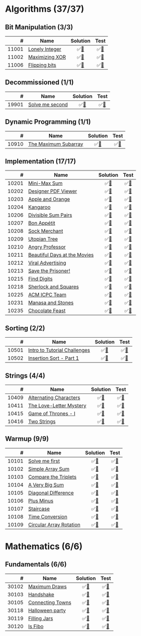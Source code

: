 # Algorithms (37/37)

## Bit Manipulation (3/3)

|     # | Name                    | Solution                          | Test                           |
|------:|-------------------------|:---------------------------------:|:------------------------------:|
| 11001 | [Lonely Integer][11001] | &#9989;[&#128190;][11001solution] | &#9989;[&#128190;][11001tests] |
| 11002 | [Maximizing XOR][11002] | &#9989;[&#128190;][11002solution] | &#9989;[&#128190;][11002tests] |
| 11006 | [Flipping bits][11006]  | &#9989;[&#128190;][11006solution] | &#9989;[&#128190;][11006tests] |

[11001]: https://www.hackerrank.com/challenges/lonely-integer
[11002]: https://www.hackerrank.com/challenges/maximizing-xor
[11006]: https://www.hackerrank.com/challenges/flipping-bits

[11001solution]: src/main/java/org/ck/hackerRank/algorithms/bitmanipulation/lonelyinteger/Solution.java
[11002solution]: src/main/java/org/ck/hackerRank/algorithms/bitmanipulation/maximisingxor/Solution.java
[11006solution]: src/main/java/org/ck/hackerRank/algorithms/bitmanipulation/flippingbits/Solution.java

[11001tests]: src/test/java/org/ck/hackerRank/algorithms/bitmanipulation/lonelyinteger/SolutionTest.java
[11002tests]: src/test/java/org/ck/hackerRank/algorithms/bitmanipulation/maximisingxor/SolutionTest.java
[11006tests]: src/test/java/org/ck/hackerRank/algorithms/bitmanipulation/flippingbits/SolutionTest.java


## Decommissioned (1/1)

|     # | Name                     | Solution                          | Test                           |
|------:|--------------------------|:---------------------------------:|:------------------------------:|
| 19901 | [Solve me second][19901] | &#9989;[&#128190;][19901solution] | &#9989;[&#128190;][19901tests] |

[19901]: https://www.hackerrank.com/challenges/solve-me-second

[19901solution]: src/main/java/org/ck/hackerRank/algorithms/decommissioned/solvemesecond/Solution.java

[19901tests]: src/test/java/org/ck/hackerRank/algorithms/decommissioned/solvemesecond/SolutionTest.java


## Dynamic Programming (1/1)

|     # | Name                          | Solution                          | Test                           |
|------:|-------------------------------|:---------------------------------:|:------------------------------:|
| 10910 | [The Maximum Subarray][10910] | &#9989;[&#128190;][10910solution] | &#9989;[&#128190;][10910tests] |

[10910]: https://www.hackerrank.com/challenges/maxsubarray

[10910solution]: src/main/java/org/ck/hackerRank/algorithms/dynamicprogramming/maxsubarray/Solution.java

[10910tests]: src/test/java/org/ck/hackerRank/algorithms/dynamicprogramming/maxsubarray/SolutionTest.java


## Implementation (17/17)

|     # | Name                                  | Solution                          | Test                           |
|------:|---------------------------------------|:---------------------------------:|:------------------------------:|
| 10201 | [Mini-Max Sum][10201]                 | &#9989;[&#128190;][10201solution] | &#9989;[&#128190;][10201tests] |
| 10202 | [Designer PDF Viewer][10202]          | &#9989;[&#128190;][10202solution] | &#9989;[&#128190;][10202tests] |
| 10203 | [Apple and Orange][10203]             | &#9989;[&#128190;][10203solution] | &#9989;[&#128190;][10203tests] |
| 10204 | [Kangaroo][10204]                     | &#9989;[&#128190;][10204solution] | &#9989;[&#128190;][10204tests] |
| 10206 | [Divisible Sum Pairs][10206]          | &#9989;[&#128190;][10206solution] | &#9989;[&#128190;][10206tests] |
| 10207 | [Bon Appétit][10207]                  | &#9989;[&#128190;][10207solution] | &#9989;[&#128190;][10207tests] |
| 10208 | [Sock Merchant][10208]                | &#9989;[&#128190;][10208solution] | &#9989;[&#128190;][10208tests] |
| 10209 | [Utopian Tree][10209]                 | &#9989;[&#128190;][10209solution] | &#9989;[&#128190;][10209tests] |
| 10210 | [Angry Professor][10210]              | &#9989;[&#128190;][10210solution] | &#9989;[&#128190;][10210tests] |
| 10211 | [Beautiful Days at the Movies][10211] | &#9989;[&#128190;][10211solution] | &#9989;[&#128190;][10211tests] |
| 10212 | [Viral Advertising][10212]            | &#9989;[&#128190;][10212solution] | &#9989;[&#128190;][10212tests] |
| 10213 | [Save the Prisoner!][10213]           | &#9989;[&#128190;][10213solution] | &#9989;[&#128190;][10213tests] |
| 10215 | [Find Digits][10215]                  | &#9989;[&#128190;][10215solution] | &#9989;[&#128190;][10215tests] |
| 10218 | [Sherlock and Squares][10218]         | &#9989;[&#128190;][10218solution] | &#9989;[&#128190;][10218tests] |
| 10225 | [ACM ICPC Team][10225]                | &#9989;[&#128190;][10225solution] | &#9989;[&#128190;][10225tests] |
| 10231 | [Manasa and Stones][10231]            | &#9989;[&#128190;][10231solution] | &#9989;[&#128190;][10231tests] |
| 10235 | [Chocolate Feast][10235]              | &#9989;[&#128190;][10235solution] | &#9989;[&#128190;][10235tests] |

[10201]: https://www.hackerrank.com/challenges/mini-max-sum
[10202]: https://www.hackerrank.com/challenges/designer-pdf-viewer
[10203]: https://www.hackerrank.com/challenges/apple-and-orange
[10204]: https://www.hackerrank.com/challenges/kangaroo
[10206]: https://www.hackerrank.com/challenges/divisible-sum-pairs
[10207]: https://www.hackerrank.com/challenges/bon-appetit
[10208]: https://www.hackerrank.com/challenges/sock-merchant
[10209]: https://www.hackerrank.com/challenges/utopian-tree
[10210]: https://www.hackerrank.com/challenges/angry-professor
[10211]: https://www.hackerrank.com/challenges/beautiful-days-at-the-movies
[10212]: https://www.hackerrank.com/challenges/strange-advertising
[10213]: https://www.hackerrank.com/challenges/save-the-prisoner
[10215]: https://www.hackerrank.com/challenges/find-digits
[10218]: https://www.hackerrank.com/challenges/sherlock-and-squares
[10225]: https://www.hackerrank.com/challenges/acm-icpc-team
[10231]: https://www.hackerrank.com/challenges/manasa-and-stones
[10235]: https://www.hackerrank.com/challenges/chocolate-feast

[10201solution]: src/main/java/org/ck/hackerRank/algorithms/implementation/minimaxsum/Solution.java
[10202solution]: src/main/java/org/ck/hackerRank/algorithms/implementation/designerpdfviewer/Solution.java
[10203solution]: src/main/java/org/ck/hackerRank/algorithms/implementation/appleandorange/Solution.java
[10204solution]: src/main/java/org/ck/hackerRank/algorithms/implementation/kangaroo/Solution.java
[10206solution]: src/main/java/org/ck/hackerRank/algorithms/implementation/divisiblesumpairs/Solution.java
[10207solution]: src/main/java/org/ck/hackerRank/algorithms/implementation/bonappetit/Solution.java
[10208solution]: src/main/java/org/ck/hackerRank/algorithms/implementation/sockmerchant/Solution.java
[10209solution]: src/main/java/org/ck/hackerRank/algorithms/implementation/utopiantree/Solution.java
[10210solution]: src/main/java/org/ck/hackerRank/algorithms/implementation/angryprofessor/Solution.java
[10211solution]: src/main/java/org/ck/hackerRank/algorithms/implementation/beautifuldaysatthemovies/Solution.java
[10212solution]: src/main/java/org/ck/hackerRank/algorithms/implementation/viraladvertising/Solution.java
[10213solution]: src/main/java/org/ck/hackerRank/algorithms/implementation/savetheprisoner/Solution.java
[10215solution]: src/main/java/org/ck/hackerRank/algorithms/implementation/finddigits/Solution.java
[10218solution]: src/main/java/org/ck/hackerRank/algorithms/implementation/sherlockandsquares/Solution.java
[10225solution]: src/main/java/org/ck/hackerRank/algorithms/implementation/acmicpcteam/Solution.java
[10231solution]: src/main/java/org/ck/hackerRank/algorithms/implementation/manasaandstones/Solution.java
[10235solution]: src/main/java/org/ck/hackerRank/algorithms/implementation/chocolatefeast/Solution.java

[10201tests]: src/test/java/org/ck/hackerRank/algorithms/implementation/minimaxsum/SolutionTest.java
[10202tests]: src/test/java/org/ck/hackerRank/algorithms/implementation/designerpdfviewer/SolutionTest.java
[10203tests]: src/test/java/org/ck/hackerRank/algorithms/implementation/appleandorange/SolutionTest.java
[10204tests]: src/test/java/org/ck/hackerRank/algorithms/implementation/kangaroo/SolutionTest.java
[10206tests]: src/test/java/org/ck/hackerRank/algorithms/implementation/divisiblesumpairs/SolutionTest.java
[10207tests]: src/test/java/org/ck/hackerRank/algorithms/implementation/bonappetit/SolutionTest.java
[10208tests]: src/test/java/org/ck/hackerRank/algorithms/implementation/sockmerchant/SolutionTest.java
[10209tests]: src/test/java/org/ck/hackerRank/algorithms/implementation/utopiantree/SolutionTest.java
[10210tests]: src/test/java/org/ck/hackerRank/algorithms/implementation/angryprofessor/SolutionTest.java
[10211tests]: src/test/java/org/ck/hackerRank/algorithms/implementation/beautifuldaysatthemovies/SolutionTest.java
[10212tests]: src/test/java/org/ck/hackerRank/algorithms/implementation/viraladvertising/SolutionTest.java
[10213tests]: src/test/java/org/ck/hackerRank/algorithms/implementation/savetheprisoner/SolutionTest.java
[10215tests]: src/test/java/org/ck/hackerRank/algorithms/implementation/finddigits/SolutionTest.java
[10218tests]: src/test/java/org/ck/hackerRank/algorithms/implementation/sherlockandsquares/SolutionTest.java
[10225tests]: src/test/java/org/ck/hackerRank/algorithms/implementation/acmicpcteam/SolutionTest.java
[10231tests]: src/test/java/org/ck/hackerRank/algorithms/implementation/manasaandstones/SolutionTest.java
[10235tests]: src/test/java/org/ck/hackerRank/algorithms/implementation/chocolatefeast/SolutionTest.java


## Sorting (2/2)

|     # | Name                                  | Solution                          | Test                           |
|------:|---------------------------------------|:---------------------------------:|:------------------------------:|
| 10501 | [Intro to Tutorial Challenges][10501] | &#9989;[&#128190;][10501solution] | &#9989;[&#128190;][10501tests] |
| 10502 | [Insertion Sort - Part 1][10502]      | &#9989;[&#128190;][10502solution] | &#9989;[&#128190;][10502tests] |

[10501]: https://www.hackerrank.com/challenges/tutorial-intro
[10502]: https://www.hackerrank.com/challenges/insertionsort1

[10501solution]: src/main/java/org/ck/hackerRank/algorithms/sorting/intrototutorialchallenges/Solution.java
[10502solution]: src/main/java/org/ck/hackerRank/algorithms/sorting/insertionsortpart1/Solution.java

[10501tests]: src/test/java/org/ck/hackerRank/algorithms/sorting/intrototutorialchallenges/SolutionTest.java
[10502tests]: src/test/java/org/ck/hackerRank/algorithms/sorting/insertionsortpart1/SolutionTest.java


## Strings (4/4)

|     # | Name                             | Solution                          | Test                           |
|------:|----------------------------------|:---------------------------------:|:------------------------------:|
| 10409 | [Alternating Characters][10409]  | &#9989;[&#128190;][10409solution] | &#9989;[&#128190;][10409tests] |
| 10411 | [The Love-Letter Mystery][10411] | &#9989;[&#128190;][10411solution] | &#9989;[&#128190;][10411tests] |
| 10415 | [Game of Thrones - I][10415]     | &#9989;[&#128190;][10415solution] | &#9989;[&#128190;][10415tests] |
| 10416 | [Two Strings][10416]             | &#9989;[&#128190;][10416solution] | &#9989;[&#128190;][10416tests] |

[10409]: https://www.hackerrank.com/challenges/alternating-characters
[10411]: https://www.hackerrank.com/challenges/the-love-letter-mystery
[10415]: https://www.hackerrank.com/challenges/game-of-thrones
[10416]: https://www.hackerrank.com/challenges/two-strings

[10409solution]: src/main/java/org/ck/hackerRank/algorithms/strings/alternatingcharacters/Solution.java
[10411solution]: src/main/java/org/ck/hackerRank/algorithms/strings/thelovelettermystery/Solution.java
[10415solution]: src/main/java/org/ck/hackerRank/algorithms/strings/gameofthronesi/Solution.java
[10416solution]: src/main/java/org/ck/hackerRank/algorithms/strings/twostrings/Solution.java

[10409tests]: src/test/java/org/ck/hackerRank/algorithms/strings/alternatingcharacters/SolutionTest.java
[10411tests]: src/test/java/org/ck/hackerRank/algorithms/strings/thelovelettermystery/SolutionTest.java
[10415tests]: src/test/java/org/ck/hackerRank/algorithms/strings/gameofthronesi/SolutionTest.java
[10416tests]: src/test/java/org/ck/hackerRank/algorithms/strings/twostrings/SolutionTest.java


## Warmup (9/9)

|     # | Name                             | Solution                          | Test                           |
|------:|----------------------------------|:---------------------------------:|:------------------------------:|
| 10101 | [Solve me first][10101]          | &#9989;[&#128190;][10101solution] | &#9989;[&#128190;][10101tests] |
| 10102 | [Simple Array Sum][10102]        | &#9989;[&#128190;][10102solution] | &#9989;[&#128190;][10102tests] |
| 10103 | [Compare the Triplets][10103]    | &#9989;[&#128190;][10103solution] | &#9989;[&#128190;][10103tests] |
| 10104 | [A Very Big Sum][10104]          | &#9989;[&#128190;][10104solution] | &#9989;[&#128190;][10104tests] |
| 10105 | [Diagonal Difference][10105]     | &#9989;[&#128190;][10105solution] | &#9989;[&#128190;][10105tests] |
| 10106 | [Plus Minus][10106]              | &#9989;[&#128190;][10106solution] | &#9989;[&#128190;][10106tests] |
| 10107 | [Staircase][10107]               | &#9989;[&#128190;][10107solution] | &#9989;[&#128190;][10107tests] |
| 10108 | [Time Conversion][10108]         | &#9989;[&#128190;][10108solution] | &#9989;[&#128190;][10108tests] |
| 10109 | [Circular Array Rotation][10109] | &#9989;[&#128190;][10109solution] | &#9989;[&#128190;][10109tests] |

[10101]: https://www.hackerrank.com/challenges/solve-me-first
[10102]: https://www.hackerrank.com/challenges/simple-array-sum
[10103]: https://www.hackerrank.com/challenges/compare-the-triplets
[10104]: https://www.hackerrank.com/challenges/a-very-big-sum
[10105]: https://www.hackerrank.com/challenges/diagonal-difference
[10106]: https://www.hackerrank.com/challenges/plus-minus
[10107]: https://www.hackerrank.com/challenges/staircase
[10108]: https://www.hackerrank.com/challenges/time-conversion
[10109]: https://www.hackerrank.com/challenges/circular-array-rotation

[10101solution]: src/main/java/org/ck/hackerRank/algorithms/warmup/solvemefirst/Solution.java
[10102solution]: src/main/java/org/ck/hackerRank/algorithms/warmup/simplearraysum/Solution.java
[10103solution]: src/main/java/org/ck/hackerRank/algorithms/warmup/comparethetriplets/Solution.java
[10104solution]: src/main/java/org/ck/hackerRank/algorithms/warmup/averybigsum/Solution.java
[10105solution]: src/main/java/org/ck/hackerRank/algorithms/warmup/diagonaldifference/Solution.java
[10106solution]: src/main/java/org/ck/hackerRank/algorithms/warmup/plusminus/Solution.java
[10107solution]: src/main/java/org/ck/hackerRank/algorithms/warmup/staircase/Solution.java
[10108solution]: src/main/java/org/ck/hackerRank/algorithms/warmup/timeconversion/Solution.java
[10109solution]: src/main/java/org/ck/hackerRank/algorithms/warmup/circulararrayrotation/Solution.java

[10101tests]: src/test/java/org/ck/hackerRank/algorithms/warmup/solvemefirst/SolutionTest.java
[10102tests]: src/test/java/org/ck/hackerRank/algorithms/warmup/simplearraysum/SolutionTest.java
[10103tests]: src/test/java/org/ck/hackerRank/algorithms/warmup/comparethetriplets/SolutionTest.java
[10104tests]: src/test/java/org/ck/hackerRank/algorithms/warmup/averybigsum/SolutionTest.java
[10105tests]: src/test/java/org/ck/hackerRank/algorithms/warmup/diagonaldifference/SolutionTest.java
[10106tests]: src/test/java/org/ck/hackerRank/algorithms/warmup/plusminus/SolutionTest.java
[10107tests]: src/test/java/org/ck/hackerRank/algorithms/warmup/staircase/SolutionTest.java
[10108tests]: src/test/java/org/ck/hackerRank/algorithms/warmup/timeconversion/SolutionTest.java
[10109tests]: src/test/java/org/ck/hackerRank/algorithms/warmup/circulararrayrotation/SolutionTest.java

# Mathematics (6/6)

##  Fundamentals (6/6)

|     # | Name                      | Solution                          | Test                           |
|------:|---------------------------|:---------------------------------:|:------------------------------:|
| 30102 | [Maximum Draws][30102]    | &#9989;[&#128190;][30102solution] | &#9989;[&#128190;][30102tests] |
| 30103 | [Handshake][30103]        | &#9989;[&#128190;][30103solution] | &#9989;[&#128190;][30103tests] |
| 30105 | [Connecting Towns][30105] | &#9989;[&#128190;][30105solution] | &#9989;[&#128190;][30105tests] |
| 30118 | [Halloween party][30118]  | &#9989;[&#128190;][30118solution] | &#9989;[&#128190;][30118tests] |
| 30119 | [Filling Jars][30119]     | &#9989;[&#128190;][30119solution] | &#9989;[&#128190;][30119tests] |
| 30120 | [Is Fibo][30120]          | &#9989;[&#128190;][30120solution] | &#9989;[&#128190;][30120tests] |

[30102]: https://www.hackerrank.com/challenges/maximum-draws
[30103]: https://www.hackerrank.com/challenges/handshake
[30105]: https://www.hackerrank.com/challenges/connecting-towns
[30118]: https://www.hackerrank.com/challenges/halloween-party
[30119]: https://www.hackerrank.com/challenges/filling-jars
[30120]: https://www.hackerrank.com/challenges/is-fibo

[30102solution]: src/main/java/org/ck/hackerRank/mathematics/fundamentals/maximumdraws/Solution.java
[30103solution]: src/main/java/org/ck/hackerRank/mathematics/fundamentals/handshake/Solution.java
[30105solution]: src/main/java/org/ck/hackerRank/mathematics/fundamentals/connectingtowns/Solution.java
[30118solution]: src/main/java/org/ck/hackerRank/mathematics/fundamentals/halloweenparty/Solution.java
[30119solution]: src/main/java/org/ck/hackerRank/mathematics/fundamentals/fillingjars/Solution.java
[30120solution]: src/main/java/org/ck/hackerRank/mathematics/fundamentals/isfibo/Solution.java

[30102tests]: src/test/java/org/ck/hackerRank/mathematics/fundamentals/maximumdraws/SolutionTest.java
[30103tests]: src/test/java/org/ck/hackerRank/mathematics/fundamentals/handshake/SolutionTest.java
[30105tests]: src/test/java/org/ck/hackerRank/mathematics/fundamentals/connectingtowns/SolutionTest.java
[30118tests]: src/test/java/org/ck/hackerRank/mathematics/fundamentals/halloweenparty/SolutionTest.java
[30119tests]: src/test/java/org/ck/hackerRank/mathematics/fundamentals/fillingjars/SolutionTest.java
[30120tests]: src/test/java/org/ck/hackerRank/mathematics/fundamentals/isfibo/SolutionTest.java

